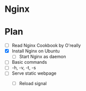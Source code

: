---
---
# Nginx

# Plan
- [ ] Read Nginx Cookbook by O'really
- [x] Install Nginx on Ubuntu
  - [ ] Start Nginx as daemon
- [ ] Basic commands
- [ ] -h, -v, -t, -s
- [ ] Serve static webpage
  - [ ] Reload signal


